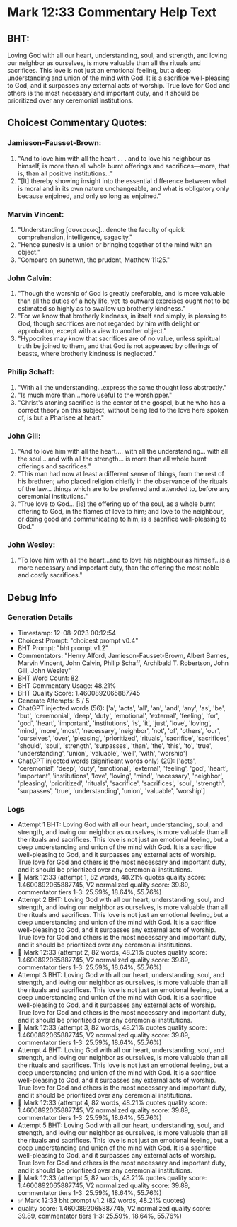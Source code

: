 # Mark 12:33 Commentary Help Text

## BHT:
Loving God with all our heart, understanding, soul, and strength, and loving our neighbor as ourselves, is more valuable than all the rituals and sacrifices. This love is not just an emotional feeling, but a deep understanding and union of the mind with God. It is a sacrifice well-pleasing to God, and it surpasses any external acts of worship. True love for God and others is the most necessary and important duty, and it should be prioritized over any ceremonial institutions.

## Choicest Commentary Quotes:
### Jamieson-Fausset-Brown:
1. "And to love him with all the heart . . . and to love his neighbour as himself, is more than all whole burnt offerings and sacrifices—more, that is, than all positive institutions..." 
2. "[It] thereby showing insight into the essential difference between what is moral and in its own nature unchangeable, and what is obligatory only because enjoined, and only so long as enjoined."

### Marvin Vincent:
1. "Understanding [συνεσεως]...denote the faculty of quick comprehension, intelligence, sagacity." 
2. "Hence sunesiv is a union or bringing together of the mind with an object."
3. "Compare on sunetwn, the prudent, Matthew 11:25."

### John Calvin:
1. "Though the worship of God is greatly preferable, and is more valuable than all the duties of a holy life, yet its outward exercises ought not to be estimated so highly as to swallow up brotherly kindness."
2. "For we know that brotherly kindness, in itself and simply, is pleasing to God, though sacrifices are not regarded by him with delight or approbation, except with a view to another object."
3. "Hypocrites may know that sacrifices are of no value, unless spiritual truth be joined to them, and that God is not appeased by offerings of beasts, where brotherly kindness is neglected."

### Philip Schaff:
1. "With all the understanding...express the same thought less abstractly."
2. "Is much more than...more useful to the worshipper."
3. "Christ's atoning sacrifice is the center of the gospel, but he who has a correct theory on this subject, without being led to the love here spoken of, is but a Pharisee at heart."

### John Gill:
1. "And to love him with all the heart.... with all the understanding... with all the soul... and with all the strength... is more than all whole burnt offerings and sacrifices."
2. "This man had now at least a different sense of things, from the rest of his brethren; who placed religion chiefly in the observance of the rituals of the law... things which are to be preferred and attended to, before any ceremonial institutions."
3. "True love to God... [is] the offering up of the soul, as a whole burnt offering to God, in the flames of love to him; and love to the neighbour, or doing good and communicating to him, is a sacrifice well-pleasing to God."

### John Wesley:
1. "To love him with all the heart...and to love his neighbour as himself...is a more necessary and important duty, than the offering the most noble and costly sacrifices."



## Debug Info
### Generation Details
- Timestamp: 12-08-2023 00:12:54
- Choicest Prompt: "choicest prompt v0.4"
- BHT Prompt: "bht prompt v1.2"
- Commentators: "Henry Alford, Jamieson-Fausset-Brown, Albert Barnes, Marvin Vincent, John Calvin, Philip Schaff, Archibald T. Robertson, John Gill, John Wesley"
- BHT Word Count: 82
- BHT Commentary Usage: 48.21%
- BHT Quality Score: 1.4600892065887745
- Generate Attempts: 5 / 5
- ChatGPT injected words (56):
	['a', 'acts', 'all', 'an', 'and', 'any', 'as', 'be', 'but', 'ceremonial', 'deep', 'duty', 'emotional', 'external', 'feeling', 'for', 'god', 'heart', 'important', 'institutions', 'is', 'it', 'just', 'love', 'loving', 'mind', 'more', 'most', 'necessary', 'neighbor', 'not', 'of', 'others', 'our', 'ourselves', 'over', 'pleasing', 'prioritized', 'rituals', 'sacrifice', 'sacrifices', 'should', 'soul', 'strength', 'surpasses', 'than', 'the', 'this', 'to', 'true', 'understanding', 'union', 'valuable', 'well', 'with', 'worship']
- ChatGPT injected words (significant words only) (29):
	['acts', 'ceremonial', 'deep', 'duty', 'emotional', 'external', 'feeling', 'god', 'heart', 'important', 'institutions', 'love', 'loving', 'mind', 'necessary', 'neighbor', 'pleasing', 'prioritized', 'rituals', 'sacrifice', 'sacrifices', 'soul', 'strength', 'surpasses', 'true', 'understanding', 'union', 'valuable', 'worship']

### Logs
- Attempt 1 BHT: Loving God with all our heart, understanding, soul, and strength, and loving our neighbor as ourselves, is more valuable than all the rituals and sacrifices. This love is not just an emotional feeling, but a deep understanding and union of the mind with God. It is a sacrifice well-pleasing to God, and it surpasses any external acts of worship. True love for God and others is the most necessary and important duty, and it should be prioritized over any ceremonial institutions.
- 🔄 Mark 12:33 (attempt 1, 82 words, 48.21% quotes quality score: 1.4600892065887745, V2 normalized quality score: 39.89, commentator tiers 1-3: 25.59%, 18.64%, 55.76%)
- Attempt 2 BHT: Loving God with all our heart, understanding, soul, and strength, and loving our neighbor as ourselves, is more valuable than all the rituals and sacrifices. This love is not just an emotional feeling, but a deep understanding and union of the mind with God. It is a sacrifice well-pleasing to God, and it surpasses any external acts of worship. True love for God and others is the most necessary and important duty, and it should be prioritized over any ceremonial institutions.
- 🔄 Mark 12:33 (attempt 2, 82 words, 48.21% quotes quality score: 1.4600892065887745, V2 normalized quality score: 39.89, commentator tiers 1-3: 25.59%, 18.64%, 55.76%)
- Attempt 3 BHT: Loving God with all our heart, understanding, soul, and strength, and loving our neighbor as ourselves, is more valuable than all the rituals and sacrifices. This love is not just an emotional feeling, but a deep understanding and union of the mind with God. It is a sacrifice well-pleasing to God, and it surpasses any external acts of worship. True love for God and others is the most necessary and important duty, and it should be prioritized over any ceremonial institutions.
- 🔄 Mark 12:33 (attempt 3, 82 words, 48.21% quotes quality score: 1.4600892065887745, V2 normalized quality score: 39.89, commentator tiers 1-3: 25.59%, 18.64%, 55.76%)
- Attempt 4 BHT: Loving God with all our heart, understanding, soul, and strength, and loving our neighbor as ourselves, is more valuable than all the rituals and sacrifices. This love is not just an emotional feeling, but a deep understanding and union of the mind with God. It is a sacrifice well-pleasing to God, and it surpasses any external acts of worship. True love for God and others is the most necessary and important duty, and it should be prioritized over any ceremonial institutions.
- 🔄 Mark 12:33 (attempt 4, 82 words, 48.21% quotes quality score: 1.4600892065887745, V2 normalized quality score: 39.89, commentator tiers 1-3: 25.59%, 18.64%, 55.76%)
- Attempt 5 BHT: Loving God with all our heart, understanding, soul, and strength, and loving our neighbor as ourselves, is more valuable than all the rituals and sacrifices. This love is not just an emotional feeling, but a deep understanding and union of the mind with God. It is a sacrifice well-pleasing to God, and it surpasses any external acts of worship. True love for God and others is the most necessary and important duty, and it should be prioritized over any ceremonial institutions.
- 🔄 Mark 12:33 (attempt 5, 82 words, 48.21% quotes quality score: 1.4600892065887745, V2 normalized quality score: 39.89, commentator tiers 1-3: 25.59%, 18.64%, 55.76%)
- ✅ Mark 12:33 bht prompt v1.2 (82 words, 48.21% quotes)
- quality score: 1.4600892065887745, V2 normalized quality score: 39.89, commentator tiers 1-3: 25.59%, 18.64%, 55.76%)
